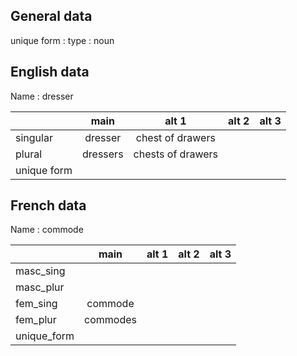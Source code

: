 ## General data

unique form :
type : noun

## English data

Name : dresser

|             |   main   |       alt 1       | alt 2 | alt 3 |
| :---------- | :------: | :---------------: | :---: | ----- |
| singular    | dresser  | chest of drawers  |       |       |
| plural      | dressers | chests of drawers |       |       |
| unique form |          |                   |       |       |

## French data

Name : commode

|             |   main   | alt 1 | alt 2 | alt 3 |
| :---------- | :------: | :---: | :---: | :---: |
| masc_sing   |          |       |       |       |
| masc_plur   |          |       |       |       |
| fem_sing    | commode  |       |       |       |
| fem_plur    | commodes |       |       |       |
| unique_form |          |       |       |       |


